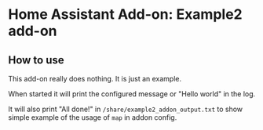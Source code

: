# Home Assistant Add-on: Example2 add-on

## How to use

This add-on really does nothing. It is just an example.

When started it will print the configured message or "Hello world" in the log.

It will also print "All done!" in `/share/example2_addon_output.txt` to show
simple example of the usage of `map` in addon config.
